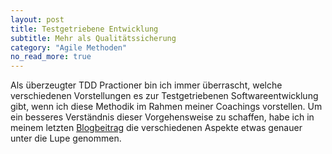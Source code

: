 ```yaml
---
layout: post
title: Testgetriebene Entwicklung
subtitle: Mehr als Qualitätssicherung
category: "Agile Methoden"
no_read_more: true
---
```

Als überzeugter TDD Practioner bin ich immer überrascht, welche verschiedenen Vorstellungen es zur Testgetriebenen Softwareentwicklung gibt, wenn ich diese Methodik im Rahmen meiner Coachings vorstellen.
Um ein besseres Verständnis dieser Vorgehensweise zu schaffen, habe ich in meinem letzten [Blogbeitrag](https://blogs.itemis.com/de/testgetriebene-entwicklung-mehr-als-nur-qualitätssicherung) die verschiedenen Aspekte etwas genauer unter die Lupe genommen. 
